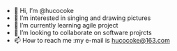 - 👋 Hi, I’m @hucocoke
- 👀 I’m interested in singing and drawing pictures 
- 🌱 I’m currently learning agile project
- 💞️ I’m looking to collaborate on software projrcts
- 📫 How to reach me :my e-mail is hucocoke@163.com

<!---
hucocoke/hucocoke is a ✨ special ✨ repository because its `README.md` (this file) appears on your GitHub profile.
You can click the Preview link to take a look at your changes.
--->
